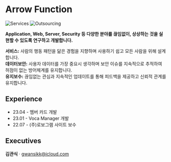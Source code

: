 # Arrow Function
![Services](https://img.shields.io/badge/Services-02-brightgreen)
![Outsourcing](https://img.shields.io/badge/Outsourcing-01-blueviolet)

**Application, Web, Server, Security 등 다양한 분야를 끊임없이, 상상하는 것을 실현할 수 있도록 연구하고 개발합니다.**

**서비스:** 사람의 행동 패턴을 닮은 경험을 지향하며 사용하기 쉽고 모든 사람을 위해 설계합니다.  
**데이터보안:** 사용자 데이터를 가장 중요시 생각하며 보안 이슈를 지속적으로 추적하여 허점이 없는 방어체계를 유지합니다.  
**유지보수:** 끊임없는 관심과 지속적인 업데이트를 통해 피드백을 제공하고 신뢰적 관계를 유지합니다.  

## Experience
- 23.04 - 멤버 카드 개발
- 23.01 - Voca Manager 개발
- 22.07 - (주)로보그램 사이트 보수

## Executives
<b>김관식</b> · gwansikk@icloud.com
